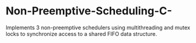 # Non-Preemptive-Scheduling-C-
Implements 3 non-preemptive schedulers using multithreading and mutex locks to synchronize access to a shared FIFO data structure.
